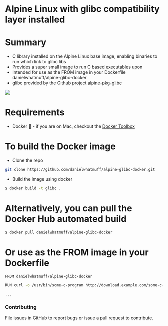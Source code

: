 # Alpine Linux with glibc compatibility layer installed

# Summary

- C library installed on the Alpine Linux base image, enabling binaries to run which link to glibc libs 
- Provides a super small image to run C based executables upon
- Intended for use as the FROM image in your Dockerfile danielwhatmuff/alpine-glibc-docker
- glibc provided by the Github project [alpine-pkg-glibc](https://github.com/andyshinn/alpine-pkg-glibc)

[![](https://badge.imagelayers.io/danielwhatmuff/alpine-glibc-docker:latest.svg)](https://imagelayers.io/?images=danielwhatmuff/alpine-glibc-docker:latest 'Inspect Docker images at imagelayers.io')

# Requirements

- Docker :whale: - if you are on Mac, checkout the [Docker Toolbox](http://docs.docker.com/mac/step_one/)

# To build the Docker image

- Clone the repo
```bash
git clone https://github.com/danielwhatmuff/alpine-glibc-docker.git
```
- Build the image using docker
```bash
$ docker build -t glibc .
```

# Alternatively, you can pull the Docker Hub automated build

```bash
$ docker pull danielwhatmuff/alpine-glibc-docker
```

# Or use as the FROM image in your Dockerfile

```bash
FROM danielwhatmuff/alpine-glibc-docker

RUN curl -o /usr/bin/some-c-program http://download.example.com/some-c-program

...
```

### Contributing
File issues in GitHub to report bugs or issue a pull request to contribute.
